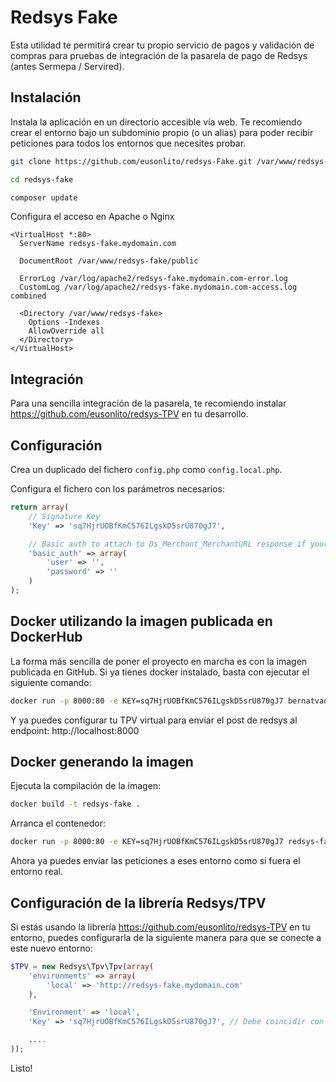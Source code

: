 Redsys Fake
=====

Esta utilidad te permitirá crear tu propio servicio de pagos y validación de compras para pruebas de integración de la pasarela de pago de Redsys (antes Sermepa / Servired).

## Instalación

Instala la aplicación en un directorio accesible vía web. Te recomiendo crear el entorno bajo un subdominio propio (o un alias) para poder recibir peticiones para todos los entornos que necesites probar.

```bash
git clone https://github.com/eusonlito/redsys-Fake.git /var/www/redsys-fake

cd redsys-fake

composer update
```

Configura el acceso en Apache o Nginx

```
<VirtualHost *:80>
  ServerName redsys-fake.mydomain.com

  DocumentRoot /var/www/redsys-fake/public

  ErrorLog /var/log/apache2/redsys-fake.mydomain.com-error.log
  CustomLog /var/log/apache2/redsys-fake.mydomain.com-access.log combined

  <Directory /var/www/redsys-fake>
    Options -Indexes
    AllowOverride all
  </Directory>
</VirtualHost>
```

## Integración

Para una sencilla integración de la pasarela, te recomiendo instalar https://github.com/eusonlito/redsys-TPV en tu desarrollo.

## Configuración

Crea un duplicado del fichero `config.php` como `config.local.php`.

Configura el fichero con los parámetros necesarios:

```php
return array(
    // Signature Key
    'Key' => 'sq7HjrUOBfKmC576ILgskD5srU870gJ7',

    // Basic auth to attach to Ds_Merchant_MerchantURL response if your environment is protected
    'basic_auth' => array(
        'user' => '',
        'password' => ''
    )
);
```

## Docker utilizando la imagen publicada en DockerHub
La forma más sencilla de poner el proyecto en marcha es con la imagen publicada en GitHub. Si ya tienes docker instalado, basta con ejecutar el siguiente comando:

```bash
docker run -p 8000:80 -e KEY=sq7HjrUOBfKmC576ILgskD5srU870gJ7 bernatvadell/redsys-fake
```

Y ya puedes configurar tu TPV virtual para enviar el post de redsys al endpoint:
http://localhost:8000

## Docker generando la imagen

Ejecuta la compilación de la imagen:
```bash
docker build -t redsys-fake .
```

Arranca el contenedor:
```bash
docker run -p 8000:80 -e KEY=sq7HjrUOBfKmC576ILgskD5srU870gJ7 redsys-fake
```

Ahora ya puedes enviar las peticiones a eses entorno como si fuera el entorno real.

## Configuración de la librería Redsys/TPV

Si estás usando la librería https://github.com/eusonlito/redsys-TPV en tu entorno, puedes configurarla de la siguiente manera para que se conecte a este nuevo entorno:

```php
$TPV = new Redsys\Tpv\Tpv(array(
    'environments' => array(
        'local' => 'http://redsys-fake.mydomain.com'
    ),

    'Environment' => 'local',
    'Key' => 'sq7HjrUOBfKmC576ILgskD5srU870gJ7', // Debe coincidir con el valor de Key del entorno de pruebas

    ....
));
```

Listo!
